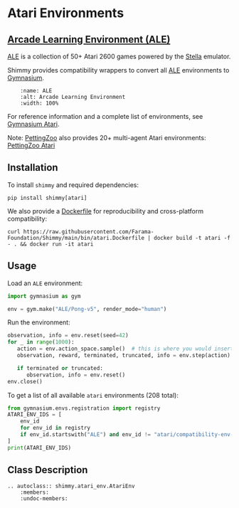 # Atari Environments

## [Arcade Learning Environment (ALE)](https://github.com/mgbellemare/Arcade-Learning-Environment)

[ALE](https://github.com/mgbellemare/Arcade-Learning-Environment) is a collection of 50+ Atari 2600 games powered by the [Stella](https://stella-emu.github.io/) emulator.

Shimmy provides compatibility wrappers to convert all [ALE](https://github.com/mgbellemare/Arcade-Learning-Environment) environments to [Gymnasium](https://gymnasium.farama.org/).


```{figure} /_static/img/ALE.png
    :name: ALE
    :alt: Arcade Learning Environment
    :width: 100%
```
For reference information and a complete list of environments, see [Gymnasium Atari](https://gymnasium.farama.org/environments/atari/).

Note: [PettingZoo](https://pettingzoo.farama.org/) also provides 20+ multi-agent Atari environments: [PettingZoo Atari](https://pettingzoo.farama.org/environments/atari/)


## Installation
To install `shimmy` and required dependencies:

```
pip install shimmy[atari]
```

We also provide a [Dockerfile](https://github.com/Farama-Foundation/Shimmy/blob/main/bin/atari.Dockerfile) for reproducibility and cross-platform compatibility:

```
curl https://raw.githubusercontent.com/Farama-Foundation/Shimmy/main/bin/atari.Dockerfile | docker build -t atari -f - . && docker run -it atari
```

## Usage
Load an `ALE` environment:
```python
import gymnasium as gym

env = gym.make("ALE/Pong-v5", render_mode="human")
```

Run the environment:
```python
observation, info = env.reset(seed=42)
for _ in range(1000):
   action = env.action_space.sample()  # this is where you would insert your policy
   observation, reward, terminated, truncated, info = env.step(action)

   if terminated or truncated:
      observation, info = env.reset()
env.close()
```

To get a list of all available `atari` environments (208 total):
```python
from gymnasium.envs.registration import registry
ATARI_ENV_IDS = [
    env_id
    for env_id in registry
    if env_id.startswith("ALE") and env_id != "atari/compatibility-env-v0"
]
print(ATARI_ENV_IDS)
```

## Class Description
```{eval-rst}
.. autoclass:: shimmy.atari_env.AtariEnv
    :members:
    :undoc-members:
```
